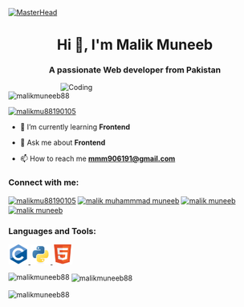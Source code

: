 [![MasterHead](https://user-images.githubusercontent.com/86270481/214122618-1bf43327-cdef-456e-81fe-fc71a9070c07.gif)](https://flynn-tech.netlify.app/)
<h1 align="center">Hi 👋, I'm Malik Muneeb</h1>
<h3 align="center">A passionate Web developer from Pakistan</h3>

<img align="right"  alt="Coding"  width="400"  src="https://img.freepik.com/premium-vector/vector-flat-illustration-software-developer-cyber-program-security_776789-211.jpg">

<p align="left"> <img src="https://komarev.com/ghpvc/?username=malikmuneeb88&label=Profile%20views&color=0e75b6&style=flat" alt="malikmuneeb88" /> </p>

<p align="left"> <a href="https://twitter.com/malikmu88190105" target="blank"><img src="https://img.shields.io/twitter/follow/malikmu88190105?logo=twitter&style=for-the-badge" alt="malikmu88190105" /></a> </p>

- 🌱 I’m currently learning **Frontend**

- 💬 Ask me about **Frontend**

- 📫 How to reach me **mmm906191@gmail.com**

<h3 align="left">Connect with me:</h3>
<p align="left">
<a href="https://twitter.com/malikmu88190105" target="blank"><img align="center" src="https://raw.githubusercontent.com/rahuldkjain/github-profile-readme-generator/master/src/images/icons/Social/twitter.svg" alt="malikmu88190105" height="30" width="40" /></a>
<a href="linkedin.com/in/malik-muhammad-muneeb-379410204" target="blank"><img align="center" src="https://raw.githubusercontent.com/rahuldkjain/github-profile-readme-generator/master/src/images/icons/Social/linked-in-alt.svg" alt="malik muhammmad muneeb" height="30" width="40" /></a>
<a href="https://fb.com/malik muneeb" target="blank"><img align="center" src="https://raw.githubusercontent.com/rahuldkjain/github-profile-readme-generator/master/src/images/icons/Social/facebook.svg" alt="malik muneeb" height="30" width="40" /></a>
<a href="https://instagram.com/malik muneeb" target="blank"><img align="center" src="https://raw.githubusercontent.com/rahuldkjain/github-profile-readme-generator/master/src/images/icons/Social/instagram.svg" alt="malik muneeb" height="30" width="40" /></a>
</p>

<h3 align="left">Languages and Tools:</h3>
<p align="left"> <a href="https://www.cprogramming.com/" target="_blank" rel="noreferrer"> <img src="https://raw.githubusercontent.com/devicons/devicon/master/icons/c/c-original.svg" alt="c" width="40" height="40"/> </a> <a href="https://www.python.org" target="_blank" rel="noreferrer"> <img src="https://raw.githubusercontent.com/devicons/devicon/master/icons/python/python-original.svg" alt="python" width="40" height="40"/> </a> <a href="https://www.HTML.org" target="_blank" rel="noreferrer"> <img src="https://raw.githubusercontent.com/devicons/devicon/master/icons/html5/html5-original.svg" alt="HTML" width="40" height="40"/> </a> </p>
 </p>

<p><img align="left" src="https://github-readme-stats.vercel.app/api/top-langs?username=malikmuneeb88&show_icons=true&locale=en&layout=compact" alt="malikmuneeb88" /></p>

<p>&nbsp;<img align="center" src="https://github-readme-stats.vercel.app/api?username=malikmuneeb88&show_icons=true&locale=en" alt="malikmuneeb88" /></p>

<p><img align="center" src="https://github-readme-streak-stats.herokuapp.com/?user=malikmuneeb88&" alt="malikmuneeb88" /></p>
